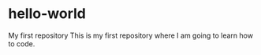 # hello-world
My first repository
This is my first repository where I am going to learn how to code.
